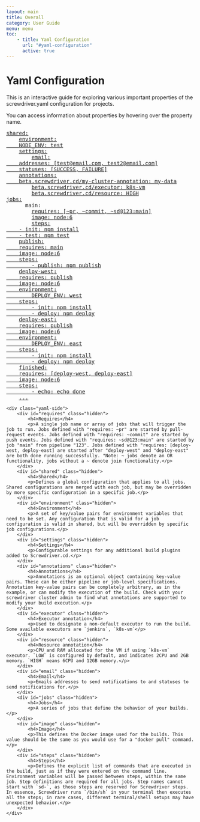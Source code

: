 ```yaml
---
layout: main
title: Overall
category: User Guide
menu: menu
toc:
    - title: Yaml Configuration
      url: "#yaml-configuration"
      active: true
---
```


# Yaml Configuration

This is an interactive guide for exploring various important properties of the screwdriver.yaml configuration for projects.

You can access information about properties by hovering over the property name.

<div class="yaml-docs">

<pre class="example">
<a href="#shared"><span class="key">shared</span>:</a>
    <a href="#environment"><span class="key">environment</span>:
    <span class="key">NODE_ENV</span>: <span class="value">test</span></a>
    <a href="#settings"><span class="key">settings</span>:</a>
        <a href="#email"><span class="key">email</span>:
    <span class="key">addresses</span>: <span class="value">[test@email.com, test2@email.com]</span>
    <span class="key">statuses</span>: <span class="value">[SUCCESS, FAILURE]</span></a>
    <a href="#annotations"><span class="key">annotations</span>:
    <span class="key">beta.screwdriver.cd/my-cluster-annotation</span>: <span class="value">my-data</span></a>
        <a href="#executor"><span class="key">beta.screwdriver.cd/executor</span>: <span class="value">k8s-vm</span></a>
        <a href="#resource"><span class="key">beta.screwdriver.cd/resource</span>: <span class="value">HIGH</span></a>
<a href="#jobs"><span class="key">jobs</span>:</a>
      <span class="key">main</span>:
        <a href="#requires"><span class="key">requires</span>: <span class="value">[~pr, ~commit, ~sd@123:main]</span></a>
        <a href="#image"><span class="key">image</span>: <span class="value">node:6</span></a>
        <a href="#steps"><span class="key">steps</span>:
    - <span class="key">init</span>: <span class="value">npm install</span>
    - <span class="key">test</span>: <span class="value">npm test</span></a>
    <a href="#jobs"><span class="key">publish</span>:
    <span class="key">requires</span>: <span class="value">main</span>
    <span class="key">image</span>: <span class="value">node:6</span>
    <span class="key">steps</span>:
        - <span class="key">publish</span>: <span class="value">npm publish</span></a>
    <a href="#jobs"><span class="key">deploy-west</span>:
    <span class="key">requires</span>: <span class="value">publish</span>
    <span class="key">image</span>: <span class="value">node:6</span>
    <span class="key">environment</span>:
        <span class="key">DEPLOY_ENV</span>: <span class="value">west</span>
    <span class="key">steps</span>:
        - <span class="key">init</span>: <span class="value">npm install</span>
        - <span class="key">deploy</span>: <span class="value">npm deploy</span></a>
    <a href="#jobs"><span class="key">deploy-east</span>:
    <span class="key">requires</span>: <span class="value">publish</span>
    <span class="key">image</span>: <span class="value">node:6</span>
    <span class="key">environment</span>:
        <span class="key">DEPLOY_ENV</span>: <span class="value">east</span>
    <span class="key">steps</span>:
        - <span class="key">init</span>: <span class="value">npm install</span>
        - <span class="key">deploy</span>: <span class="value">npm deploy</span></a>
    <a href="#jobs"><span class="key">finished</span>:
    <span class="key">requires</span>: <span class="value">[deploy-west, deploy-east]</span>
    <span class="key">image</span>: <span class="value">node:6</span>
    <span class="key">steps</span>:
        - <span class="key">echo</span>: <span class="value">echo done</span></a>
    <a href="#jobs">...</a>
</pre>
    <div class="yaml-side">
        <div id="requires" class="hidden">
            <h4>Requires</h4>
            <p>A single job name or array of jobs that will trigger the job to run. Jobs defined with "requires: ~pr" are started by pull-request events. Jobs defined with "requires: ~commit" are started by push events. Jobs defined with "requires: ~sd@123:main" are started by job "main" from pipeline "123". Jobs defined with "requires: [deploy-west, deploy-east] are started after "deploy-west" and "deploy-east" are both done running successfully. "Note: ~ jobs denote an OR functionality, jobs without a ~ denote join functionality.</p>
        </div>
        <div id="shared" class="hidden">
            <h4>Shared</h4>
            <p>Defines a global configuration that applies to all jobs. Shared configurations are merged with each job, but may be overridden by more specific configuration in a specific job.</p>
        </div>
        <div id="environment" class="hidden">
            <h4>Environment</h4>
            <p>A set of key/value pairs for environment variables that need to be set. Any configuration that is valid for a job configuration is valid in shared, but will be overridden by specific job configurations.</p>
        </div>
        <div id="settings" class="hidden">
            <h4>Settings</h4>
            <p>Configurable settings for any additional build plugins added to Screwdriver.cd.</p>
        </div>
        <div id="annotations" class="hidden">
            <h4>Annotations</h4>
            <p>Annotations is an optional object containing key-value pairs. These can be either pipeline or job-level specifications. Annotation key-value pairs can be completely arbitrary, as in the example, or can modify the execution of the build. Check with your screwdriver cluster admin to find what annotations are supported to modify your build execution.</p>
        </div>
        <div id="executor" class="hidden">
            <h4>Executor annotation</h4>
            <p>Used to designate a non-default executor to run the build. Some available executors are `jenkins`, `k8s-vm`</p>
        </div>
        <div id="resource" class="hidden">
            <h4>Resource annotation</h4>
            <p>CPU and RAM allocated for the VM if using `k8s-vm` executor. `LOW` is configured by default, and indicates 2CPU and 2GB memory. `HIGH` means 6CPU and 12GB memory.</p>
        </div>
        <div id="email" class="hidden">
            <h4>Email</h4>
            <p>Emails addresses to send notifications to and statuses to send notifications for.</p>
        </div>
        <div id="jobs" class="hidden">
            <h4>Jobs</h4>
            <p>A series of jobs that define the behavior of your builds.</p>
        </div>
        <div id="image" class="hidden">
            <h4>Image</h4>
            <p>This defines the Docker image used for the builds. This value should be the same as you would use for a "docker pull" command.</p>
        </div>
        <div id="steps" class="hidden">
            <h4>Steps</h4>
            <p>Defines the explicit list of commands that are executed in the build, just as if they were entered on the command line. Environment variables will be passed between steps, within the same job. Step definitions are required for all jobs. Step names cannot start with `sd-`, as those steps are reserved for Screwdriver steps. In essence, Screwdriver runs `/bin/sh` in your terminal then executes all the steps; in rare cases, different terminal/shell setups may have unexpected behavior.</p>
        </div>
    </div>
</div>
